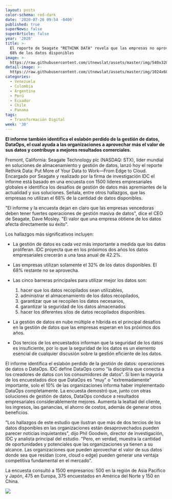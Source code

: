 ```yaml
---
layout: posts
color-schema: red-dark
date: '2020-07-20 09:54 -0400'
published: true
superNews: false
superArticle: false
year: '2020'
title: >-
  El reporte de Seagate "RETHINK DATA" revela que las empresas no aprovechan el
  68% de los datos disponibles
image: >-
  https://raw.githubusercontent.com/itnewslat/assets/master/img/540x320/datos-p.jpg
detail-image: >-
  https://raw.githubusercontent.com/itnewslat/assets/master/img/1024x680/datos-g.jpg
categories:
  - Venezuela
  - Colombia
  - Argentina
  - Perú
  - Ecuador
  - Chile
  - Panama
tags:
  - Transformación Digital
week: '30'
---
```

**El informe también identifica el eslabón perdido de la gestión de datos, DataOps, el cual ayuda a las organizaciones a aprovechar más el valor de sus datos y contribuye a mejores resultados comerciales.**

Fremont, California: Seagate Technology plc (NASDAQ: STX), líder mundial en soluciones de almacenamiento y gestión de datos, lanzó hoy el reporte Rethink Data: Put More of Your Data to Work—From Edge to Cloud. Encargado por Seagate y realizado por la firma de investigación IDC el informe está basado en una encuesta con 1500 líderes empresariales globales e identifica los desafíos de gestión de datos más apremiantes de la actualidad y sus soluciones. Señala, entre otros hallazgos, que las empresas no utilizan el 68% de la cantidad de datos disponibles.

"El informe y la encuesta dejan en claro que las empresas vencedoras deben tener fuertes operaciones de gestión masiva de datos", dice el CEO de Seagate, Dave Mosley. "El valor que una empresa obtiene de los datos afecta directamente su éxito".

Los hallazgos más significativos incluyen:

- La gestión de datos es cada vez más importante a medida que los datos proliferan. IDC proyecta que en los próximos dos años los datos empresariales crecerán a una tasa anual de 42.2%.
- Las empresas utilizan solamente el 32% de los datos disponibles. El 68% restante no se aprovecha.
- Las cinco barreras principales para utilizar mejor los datos son:

  1. hacer que los datos recopilados sean utilizables, 
  1. administrar el almacenamiento de los datos recopilados, 
  1. garantizar que se recopilen los datos necesarios, 
  1. garantizar la seguridad de los datos almacenados
  1. hacer los diferentes silos de datos recopilados disponibles.

- La gestión de datos en nube múltiple e híbrida es el principal desafíos en la gestión de datos que las empresas esperan en los próximos dos años.
- Dos tercios de los encuestados informan que la seguridad de los datos es insuficiente, por lo que la seguridad de los datos es un elemento esencial de cualquier discusión sobre la gestión eficiente de los datos.

El informe identifica el eslabón perdido de la gestión de datos: operaciones de datos o DataOps. IDC define DataOps como "la disciplina que conecta a los creadores de datos con los consumidores de datos". Si bien la mayoría de los encuestados dice que DataOps es "muy" o "extremadamente" importante, solo el 10% de las organizaciones informa haber implementado DataOps completamente. La encuesta demostró que, junto con otras soluciones de gestión de datos, DataOps conduce a resultados empresariales considerablemente mejores. Aumenta la lealtad del cliente, los ingresos, las ganancias, el ahorro de costos, además de generar otros beneficios.

"Los hallazgos de este estudio que ilustran que más de dos tercios de los datos disponibles en las organizaciones están desaprovechados pueden parecer noticias inquietantes", dijo Phil Goodwin, director de investigación, IDC y analista principal del estudio. "Pero, en verdad, muestra la cantidad de oportunidades y potenciales que las organizaciones ya tienen a su alcance. Las organizaciones que pueden aprovechar el valor de sus datos donde sea que residan (core, cloud o edge) pueden generar una ventaja competitiva fundamental en el mercado".

La encuesta consultó a 1500 empresarios: 500 en la región de Asia Pacífico y Japón, 475 en Europa, 375 encuestados en América del Norte y 150 en China.

<img src="https://tracker.metricool.com/c3po.jpg?hash=56f88a41e39ab42c063cc51676587a04"/>